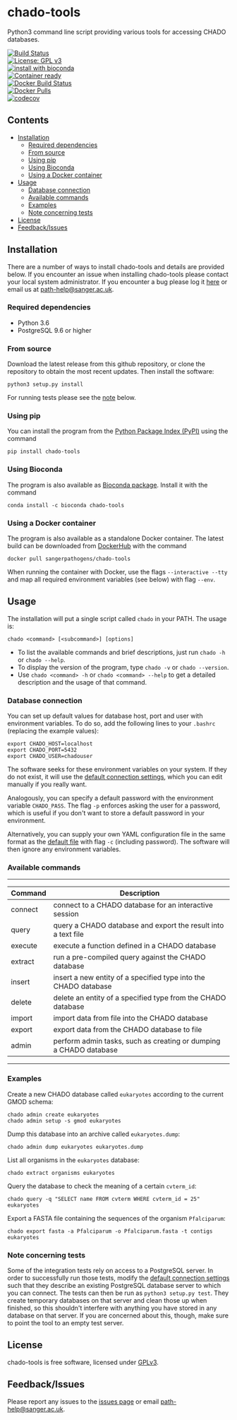 # chado-tools

Python3 command line script providing various tools for accessing CHADO databases.

[![Build Status](https://travis-ci.org/sanger-pathogens/chado-tools.svg?branch=master)](https://travis-ci.org/sanger-pathogens/chado-tools)   
[![License: GPL v3](https://img.shields.io/badge/License-GPL%20v3-brightgreen.svg)](https://github.com/sanger-pathogens/chado-tools/blob/master/LICENSE)   
[![install with bioconda](https://img.shields.io/badge/install%20with-bioconda-brightgreen.svg?style=flat-square)](http://bioconda.github.io/recipes/chado-tools/README.html)   
[![Container ready](https://img.shields.io/badge/container-ready-brightgreen.svg)](https://quay.io/repository/biocontainers/chado-tools)   
[![Docker Build Status](https://img.shields.io/docker/cloud/build/sangerpathogens/chado-tools.svg)](https://hub.docker.com/r/sangerpathogens/chado-tools)   
[![Docker Pulls](https://img.shields.io/docker/pulls/sangerpathogens/chado-tools.svg)](https://hub.docker.com/r/sangerpathogens/chado-tools)   
[![codecov](https://codecov.io/gh/sanger-pathogens/chado-tools/branch/master/graph/badge.svg)](https://codecov.io/gh/sanger-pathogens/chado-tools)

## Contents
  * [Installation](#installation)
    * [Required dependencies](#required-dependencies)
    * [From source](#from-source)
    * [Using pip](#using-pip)
    * [Using Bioconda](#using-bioconda)
    * [Using a Docker container](#using-a-docker-container)
  * [Usage](#usage)
    * [Database connection](#database-connection)
    * [Available commands](#available-commands)
    * [Examples](#examples)
    * [Note concerning tests](#note-concerning-tests)
  * [License](#license)
  * [Feedback/Issues](#feedback/issues)

## Installation
There are a number of ways to install chado-tools and details are provided below. If you encounter an issue when installing chado-tools please contact your local system administrator. If you encounter a bug please log it [here](https://github.com/sanger-pathogens/chado-tools/issues) or email us at path-help@sanger.ac.uk.

### Required dependencies
* Python 3.6
* PostgreSQL 9.6 or higher

### From source
Download the latest release from this github repository, or clone the repository to obtain the most recent updates.
Then install the software:

    python3 setup.py install

For running tests please see the [note](#note-concerning-tests) below.

### Using pip
You can install the program from the [Python Package Index (PyPI)](https://pypi.org/project/chado-tools/) using the command

    pip install chado-tools

### Using Bioconda
The program is also available as [Bioconda package](https://anaconda.org/bioconda/chado-tools). Install it with the command

    conda install -c bioconda chado-tools

### Using a Docker container
The program is also available as a standalone Docker container. The latest build can be downloaded from [DockerHub](https://hub.docker.com/r/sangerpathogens/chado-tools) with the command

    docker pull sangerpathogens/chado-tools

When running the container with Docker, use the flags `--interactive --tty` and map all required environment variables (see below) with flag `--env`.


## Usage
The installation will put a single script called `chado` in your PATH.
The usage is:

    chado <command> [<subcommand>] [options]

* To list the available commands and brief descriptions, just run `chado -h` or `chado --help`.
* To display the version of the program, type `chado -v` or `chado --version`.
* Use `chado <command> -h` or `chado <command> --help` to get a detailed description and the usage of that command.

### Database connection
You can set up default values for database host, port and user with environment variables. To do so, add the following 
lines to your `.bashrc` (replacing the example values):

    export CHADO_HOST=localhost
    export CHADO_PORT=5432
    export CHADO_USER=chadouser

The software seeks for these environment variables on your system. If they do not exist, it will use the 
[default connection settings](pychado/data/defaultDatabase.yml), which you can edit manually if you really want.

Analogously, you can specify a default password with the environment variable `CHADO_PASS`.
The flag `-p` enforces asking the user for a password, which is useful if you don't want to store a default password in your environment.

Alternatively, you can supply your own YAML configuration file in the same format as the [default file](pychado/data/defaultDatabase.yml)
with flag `-c` (including password). The software will then ignore any environment variables. 


### Available commands

------------------------------------------------------------------------------------------------
| Command               | Description                                                          |
|-----------------------|----------------------------------------------------------------------|
| connect               | connect to a CHADO database for an interactive session               |
| query                 | query a CHADO database and export the result into a text file        |
| execute               | execute a function defined in a CHADO database                       |
| extract               | run a pre-compiled query against the CHADO database                  |
| insert                | insert a new entity of a specified type into the CHADO database      |
| delete                | delete an entity of a specified type from the CHADO database         |
| import                | import data from file into the CHADO database                        |
| export                | export data from the CHADO database to file                          |
| admin                 | perform admin tasks, such as creating or dumping a CHADO database    |
------------------------------------------------------------------------------------------------

### Examples
Create a new CHADO database called `eukaryotes` according to the current GMOD schema:

    chado admin create eukaryotes
    chado admin setup -s gmod eukaryotes
    
Dump this database into an archive called `eukaryotes.dump`:

    chado admin dump eukaryotes eukaryotes.dump

List all organisms in the `eukaryotes` database:

    chado extract organisms eukaryotes

Query the database to check the meaning of a certain `cvterm_id`:

    chado query -q "SELECT name FROM cvterm WHERE cvterm_id = 25" eukaryotes

Export a FASTA file containing the sequences of the organism `Pfalciparum`:

    chado export fasta -a Pfalciparum -o Pfalciparum.fasta -t contigs eukaryotes

### Note concerning tests
Some of the integration tests rely on access to a PostgreSQL server. In order to successfully run those tests, 
modify the [default connection settings](pychado/data/defaultDatabase.yml) such that they describe an existing 
PostgreSQL database server to which you can connect. The tests can then be run as `python3 setup.py test`.
They create temporary databases on that server and clean those up when finished, so this shouldn't interfere with
anything you have stored in any database on that server. If you are concerned about this, though, make sure to point
the tool to an empty test server.

## License
chado-tools is free software, licensed under [GPLv3](https://github.com/sanger-pathogens/chado-tools/blob/master/LICENSE).

## Feedback/Issues
Please report any issues to the [issues page](https://github.com/sanger-pathogens/chado-tools/issues) or email path-help@sanger.ac.uk.
